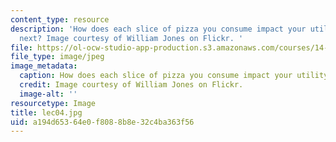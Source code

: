 ```yaml
---
content_type: resource
description: 'How does each slice of pizza you consume impact your utility for the
  next? Image courtesy of William Jones on Flickr. '
file: https://ol-ocw-studio-app-production.s3.amazonaws.com/courses/14-01sc-principles-of-microeconomics-fall-2011/a194d65364e0f8088b8e32c4ba363f56_lec04.jpg
file_type: image/jpeg
image_metadata:
  caption: How does each slice of pizza you consume impact your utility for the next?
  credit: Image courtesy of William Jones on Flickr.
  image-alt: ''
resourcetype: Image
title: lec04.jpg
uid: a194d653-64e0-f808-8b8e-32c4ba363f56
---
```

